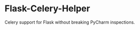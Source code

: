 Flask-Celery-Helper
===================

Celery support for Flask without breaking PyCharm inspections.
